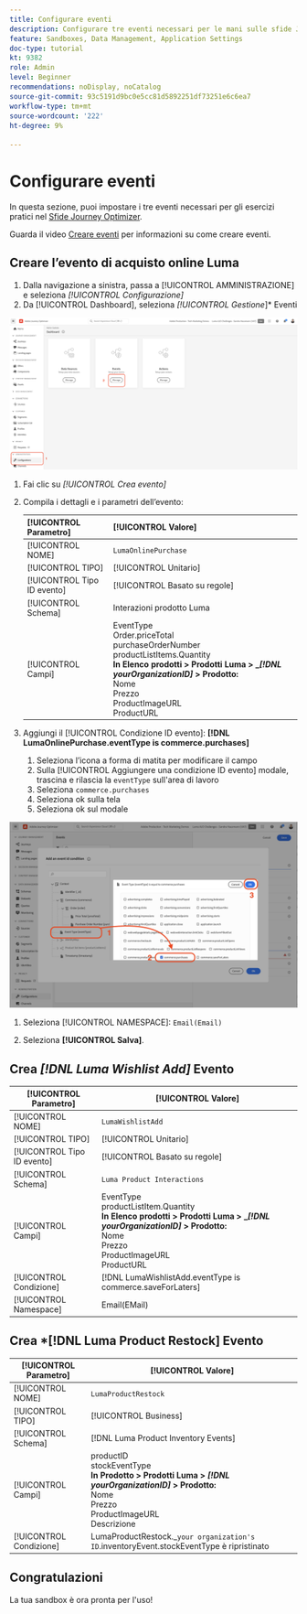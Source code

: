 ```yaml
---
title: Configurare eventi
description: Configurare tre eventi necessari per le mani sulle sfide Journey Optimizer
feature: Sandboxes, Data Management, Application Settings
doc-type: tutorial
kt: 9382
role: Admin
level: Beginner
recommendations: noDisplay, noCatalog
source-git-commit: 93c5191d9bc0e5cc81d5892251df73251e6c6ea7
workflow-type: tm+mt
source-wordcount: '222'
ht-degree: 9%

---
```



# Configurare eventi

In questa sezione, puoi impostare i tre eventi necessari per gli esercizi pratici nel [Sfide Journey Optimizer](/help/challenges/introduction-and-prerequisites.md).

Guarda il video [Creare eventi](/help/set-up-journeys/create-events.md) per informazioni su come creare eventi.

## Creare l’evento di acquisto online Luma

1. Dalla navigazione a sinistra, passa a [!UICONTROL AMMINISTRAZIONE] e seleziona *[!UICONTROL Configurazione]*
1. Da [!UICONTROL Dashboard], seleziona *[!UICONTROL Gestione*]* Eventi

![Gestire gli eventi](assets/create-events.png)

1. Fai clic su *[!UICONTROL Crea evento]*
1. Compila i dettagli e i parametri dell’evento:

   | [!UICONTROL Parametro] | [!UICONTROL Valore] |
   |-------------|-----------|
   | [!UICONTROL NOME] | `LumaOnlinePurchase` |
   | [!UICONTROL TIPO] | [!UICONTROL Unitario] |
   | [!UICONTROL Tipo ID evento] | [!UICONTROL Basato su regole] |
   | [!UICONTROL Schema] | Interazioni prodotto Luma |
   | [!UICONTROL Campi] | EventType <br>Order.priceTotal<br>purchaseOrderNumber<br>productListItems.Quantity<br><b>In Elenco prodotti > Prodotti Luma > _*[!DNL yourOrganizationID]* > Prodotto:</b> <br> Nome<br>Prezzo<br>ProductImageURL<br>ProductURL |

1. Aggiungi il [!UICONTROL Condizione ID evento]: **[!DNL LumaOnlinePurchase.eventType is commerce.purchases]**

   1. Seleziona l’icona a forma di matita per modificare il campo
   2. Sulla [!UICONTROL Aggiungere una condizione ID evento] modale, trascina e rilascia la `eventType` sull&#39;area di lavoro
   3. Seleziona `commerce.purchases`
   4. Seleziona ok sulla tela
   5. Seleziona ok sul modale

![Aggiungi condizione evento](/help/tutorial-configure-a-training-sandbox/assets/Event-lumaOnlinePurchase-condition-1.png)

1. Seleziona [!UICONTROL NAMESPACE]: `Email(Email)`

1. Seleziona **[!UICONTROL Salva]**.

## Crea *[!DNL Luma Wishlist Add]* Evento

| [!UICONTROL Parametro] | [!UICONTROL Valore] |
|-------------|-----------|
| [!UICONTROL NOME] | `LumaWishlistAdd` |
| [!UICONTROL TIPO] | [!UICONTROL Unitario] |
| [!UICONTROL Tipo ID evento] | [!UICONTROL Basato su regole] |
| [!UICONTROL Schema] | `Luma Product Interactions` |
| [!UICONTROL Campi] | EventType<br>productListItem.Quantity<br><b>In Elenco prodotti > Prodotti Luma > _*[!DNL yourOrganizationID]* > Prodotto:</b> <br>Nome<br>Prezzo<br> ProductImageURL<br>ProductURL |
| [!UICONTROL Condizione] | [!DNL LumaWishlistAdd.eventType is commerce.saveForLaters] |
| [!UICONTROL Namespace] | Email(EMail) |

## Crea *[!DNL Luma Product Restock] Evento

| [!UICONTROL Parametro] | [!UICONTROL Valore] |
|-------------|-----------|
| [!UICONTROL NOME] | `LumaProductRestock` |
| [!UICONTROL TIPO] | [!UICONTROL Business] |
| [!UICONTROL Schema] | [!DNL Luma Product Inventory Events] |
| [!UICONTROL Campi] | productID <br> stockEventType<br><b>In Prodotto > Prodotti Luma > *[!DNL yourOrganizationID]* > Prodotto:</b> <br>Nome<br>Prezzo<br> ProductImageURL<br>Descrizione |
| [!UICONTROL Condizione] | LumaProductRestock._`your organization's ID`.inventoryEvent.stockEventType è ripristinato |

## Congratulazioni

La tua sandbox è ora pronta per l&#39;uso!
